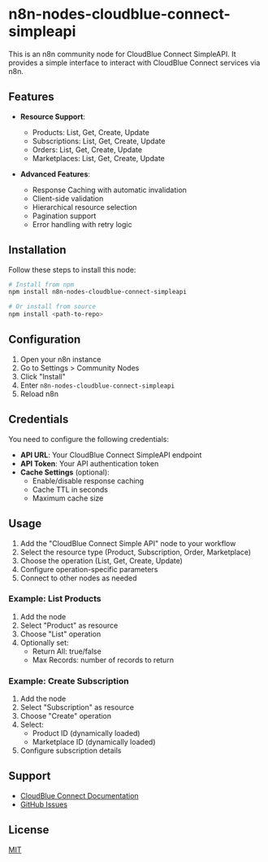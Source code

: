 # n8n-nodes-cloudblue-connect-simpleapi

This is an n8n community node for CloudBlue Connect SimpleAPI. It provides a simple interface to interact with CloudBlue Connect services via n8n.

## Features

- **Resource Support**:
  - Products: List, Get, Create, Update
  - Subscriptions: List, Get, Create, Update
  - Orders: List, Get, Create, Update
  - Marketplaces: List, Get, Create, Update

- **Advanced Features**:
  - Response Caching with automatic invalidation
  - Client-side validation
  - Hierarchical resource selection
  - Pagination support
  - Error handling with retry logic

## Installation

Follow these steps to install this node:

```bash
# Install from npm
npm install n8n-nodes-cloudblue-connect-simpleapi

# Or install from source
npm install <path-to-repo>
```

## Configuration

1. Open your n8n instance
2. Go to Settings > Community Nodes
3. Click "Install"
4. Enter `n8n-nodes-cloudblue-connect-simpleapi`
5. Reload n8n

## Credentials

You need to configure the following credentials:

- **API URL**: Your CloudBlue Connect SimpleAPI endpoint
- **API Token**: Your API authentication token
- **Cache Settings** (optional):
  - Enable/disable response caching
  - Cache TTL in seconds
  - Maximum cache size

## Usage

1. Add the "CloudBlue Connect Simple API" node to your workflow
2. Select the resource type (Product, Subscription, Order, Marketplace)
3. Choose the operation (List, Get, Create, Update)
4. Configure operation-specific parameters
5. Connect to other nodes as needed

### Example: List Products

1. Add the node
2. Select "Product" as resource
3. Choose "List" operation
4. Optionally set:
   - Return All: true/false
   - Max Records: number of records to return

### Example: Create Subscription

1. Add the node
2. Select "Subscription" as resource
3. Choose "Create" operation
4. Select:
   - Product ID (dynamically loaded)
   - Marketplace ID (dynamically loaded)
5. Configure subscription details

## Support

- [CloudBlue Connect Documentation](https://docs.cloudblue.com/cbc/21.0/Simple-API/how-to-use/howto/)
- [GitHub Issues](https://github.com/msoukhomlinov/n8n-nodes-cloudblue-connect-simpleapi/issues)

## License

[MIT](LICENSE) 